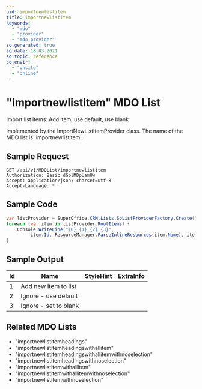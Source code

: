 ```yaml
---
uid: importnewlistitem
title: importnewlistitem
keywords:
  - "mdo"
  - "provider"
  - "mdo provider"
so.generated: true
so.date: 18.03.2021
so.topic: reference
so.envir:
  - "onsite"
  - "online"
---
```


# "importnewlistitem" MDO List
Import list items: Add item, use default, use blank



Implemented by the <see cref="T:SuperOffice.CRM.Lists.ImportNewListItemProvider">ImportNewListItemProvider</see> class.
The name of the MDO list is 'importnewlistitem'.




## Sample Request

```http!
GET /api/v1/MDOList/importnewlistitem
Authorization: Basic dGplMDpUamUw
Accept: application/json; charset=utf-8
Accept-Language: *

```

## Sample Code
```cs
var listProvider = SuperOffice.CRM.Lists.SoListProviderFactory.Create("importnewlistitem", forceFlatList: true);
foreach (var item in listProvider.RootItems) {
    Console.WriteLine("{0} {1} {2} {3}", 
         item.Id, ResourceManager.ParseInlineResources(item.Name), item.StyleHint, item.ExtraInfo);
}
```

## Sample Output

|Id   | Name  |StyleHint|ExtraInfo |
| --- | ----- | ------- | -------- |
|1|Add new item to list|||
|2|Ignore - use default|||
|3|Ignore - set to blank|||


## Related MDO Lists

* "importnewlistitemheadings"
* "importnewlistitemheadingswithallitem"
* "importnewlistitemheadingswithallitemwithnoselection"
* "importnewlistitemheadingswithnoselection"
* "importnewlistitemwithallitem"
* "importnewlistitemwithallitemwithnoselection"
* "importnewlistitemwithnoselection"
